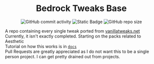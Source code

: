 <h1 align=center>Bedrock Tweaks Base</h1>
<p align=center>
    <img alt="GitHub commit activity" src="https://img.shields.io/github/commit-activity/w/NSPC911/Bedrock-Tweaks-Base?style=for-the-badge&color=green">
    <img alt="Static Badge" src="https://img.shields.io/badge/Completed_Packs-270%2F375-blue?style=for-the-badge&color=blue">
    <img alt="GitHub repo size" src="https://img.shields.io/github/repo-size/NSPC911/Bedrock-Tweaks-Base?style=for-the-badge&color=purple">
</p>
<p align=left>
    A repo containing every single tweak ported from <a href="https://vanillatweaks.net/picker/resource-packs">vanillatweaks.net</a>
    <br>
    Currently, it isn't exactly completed. Starting on the packs related to Aesthetic
    <br>
    Tutorial on how this works is in <a href="https://github.com/NSPC911/Bedrock-Tweaks-Base/tree/json-of-packs/docs"><code>docs</code></a>
    <br>
    Pull Requests are greatly appreciated as I do not want this to be a single person project. I can get pretty drained out from projects.
</p>